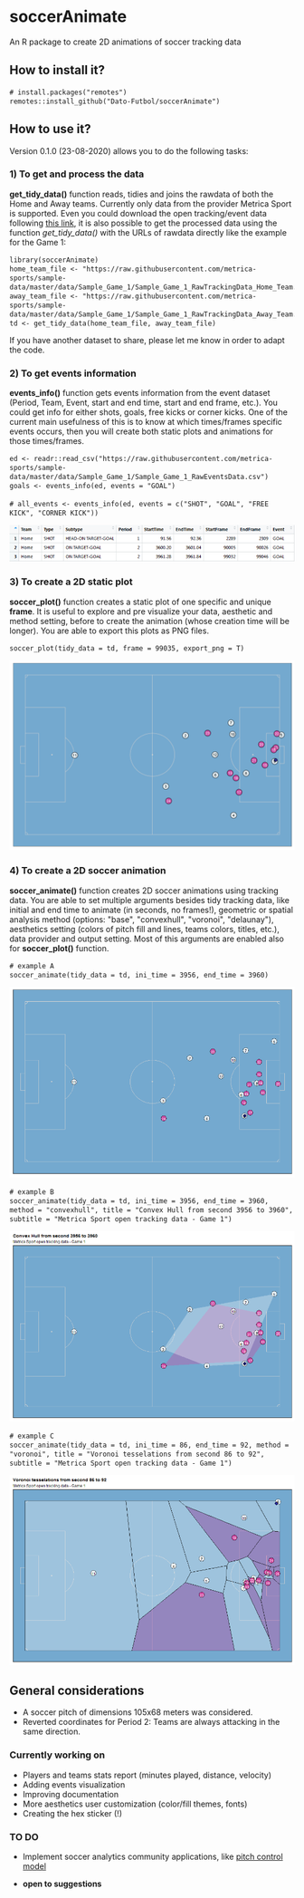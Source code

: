 
soccerAnimate
=============

An R package to create 2D animations of soccer tracking data

How to install it?
------------------

    # install.packages("remotes")
    remotes::install_github("Dato-Futbol/soccerAnimate")

How to use it?
--------------

Version 0.1.0 (23-08-2020) allows you to do the following tasks:

### 1) To get and process the data

**get\_tidy\_data()** function reads, tidies and joins the rawdata of both the Home and Away teams. Currently only data from the provider Metrica Sport is supported. Even you could download the open tracking/event data following [this link](https://github.com/metrica-sports/sample-data), it is also possible to get the processed data using the function *get\_tidy\_data()* with the URLs of rawdata directly like the example for the Game 1:

    library(soccerAnimate)
    home_team_file <- "https://raw.githubusercontent.com/metrica-sports/sample-data/master/data/Sample_Game_1/Sample_Game_1_RawTrackingData_Home_Team.csv"
    away_team_file <- "https://raw.githubusercontent.com/metrica-sports/sample-data/master/data/Sample_Game_1/Sample_Game_1_RawTrackingData_Away_Team.csv"
    td <- get_tidy_data(home_team_file, away_team_file)

If you have another dataset to share, please let me know in order to adapt the code.

### 2) To get events information

**events\_info()** function gets events information from the event dataset (Period, Team, Event, start and end time, start and end frame, etc.). You could get info for either shots, goals, free kicks or corner kicks. One of the current main usefulness of this is to know at which times/frames specific events occurs, then you will create both static plots and animations for those times/frames.

    ed <- readr::read_csv("https://raw.githubusercontent.com/metrica-sports/sample-data/master/data/Sample_Game_1/Sample_Game_1_RawEventsData.csv")
    goals <- events_info(ed, events = "GOAL")

    # all_events <- events_info(ed, events = c("SHOT", "GOAL", "FREE KICK", "CORNER KICK"))

![](man/goals_info.png)

### 3) To create a 2D static plot

**soccer\_plot()** function creates a static plot of one specific and unique **frame**. It is useful to explore and pre visualize your data, aesthetic and method setting, before to create the animation (whose creation time will be longer). You are able to export this plots as PNG files.

    soccer_plot(tidy_data = td, frame = 99035, export_png = T)

![](man/plot.png)

### 4) To create a 2D soccer animation

**soccer\_animate()** function creates 2D soccer animations using tracking data. You are able to set multiple arguments besides tidy tracking data, like initial and end time to animate (in seconds, no frames!), geometric or spatial analysis method (options: "base", "convexhull", "voronoi", "delaunay"), aesthetics setting (colors of pitch fill and lines, teams colors, titles, etc.), data provider and output setting. Most of this arguments are enabled also for **soccer\_plot()** function.

    # example A
    soccer_animate(tidy_data = td, ini_time = 3956, end_time = 3960)

![](man/example_A.gif)

    # example B
    soccer_animate(tidy_data = td, ini_time = 3956, end_time = 3960, method = "convexhull", title = "Convex Hull from second 3956 to 3960", subtitle = "Metrica Sport open tracking data - Game 1")

![](man/example_B.gif)

    # example C
    soccer_animate(tidy_data = td, ini_time = 86, end_time = 92, method = "voronoi", title = "Voronoi tesselations from second 86 to 92", subtitle = "Metrica Sport open tracking data - Game 1")

![](man/example_C.gif)

General considerations
----------------------

-   A soccer pitch of dimensions 105x68 meters was considered.
-   Reverted coordinates for Period 2: Teams are always attacking in the same direction.

### Currently working on

-   Players and teams stats report (minutes played, distance, velocity)
-   Adding events visualization
-   Improving documentation
-   More aesthetics user customization (color/fill themes, fonts)
-   Creating the hex sticker (!)

### TO DO

-   Implement soccer analytics community applications, like [pitch control model](https://github.com/Friends-of-Tracking-Data-FoTD/LaurieOnTracking/blob/master/Metrica_PitchControl.py)

-   **open to suggestions**
